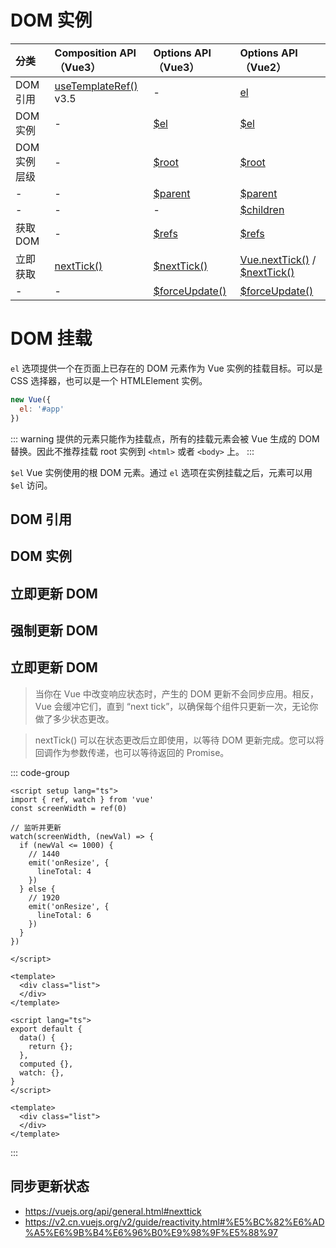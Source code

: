 # DOM 实例

| 分类 | Composition API（Vue3）| Options API（Vue3）| Options API（Vue2）|
| :--- | :--- | :--- | :--- |
| DOM 引用 | [useTemplateRef()](https://vuejs.org/api/composition-api-helpers.html#usetemplateref) v3.5 | - | [el](https://v2.cn.vuejs.org/v2/api/#el) |
| DOM 实例 | - | [$el](https://vuejs.org/api/component-instance.html#el) | [$el](https://v2.cn.vuejs.org/v2/api/#vm-el) |
| DOM 实例层级 | - | [$root](https://vuejs.org/api/component-instance.html#root) | [$root](https://v2.cn.vuejs.org/v2/api/#vm-root) |
| - | - | [$parent](https://vuejs.org/api/component-instance.html#parent) | [$parent](https://v2.cn.vuejs.org/v2/api/#vm-parent) |
| - | - | - | [$children](https://v2.cn.vuejs.org/v2/api/#vm-children) |
| 获取DOM | - | [$refs](https://vuejs.org/api/component-instance.html#refs) | [$refs](https://v2.cn.vuejs.org/v2/api/#vm-refs) |
| 立即获取 | [nextTick()](https://vuejs.org/api/general.html#nexttick) | [$nextTick()](https://vuejs.org/api/component-instance.html#nexttick) | [Vue.nextTick()](https://v2.cn.vuejs.org/v2/api/#Vue-nextTick) / [$nextTick()](https://v2.cn.vuejs.org/v2/api/#vm-nextTick) |
| - | - | [$forceUpdate()](https://vuejs.org/api/component-instance.html#forceupdate) | [$forceUpdate()](https://v2.cn.vuejs.org/v2/api/#vm-forceUpdate) |

# DOM 挂载

`el` 选项提供一个在页面上已存在的 DOM 元素作为 Vue 实例的挂载目标。可以是 CSS 选择器，也可以是一个 HTMLElement 实例。

```js
new Vue({
  el: '#app'
})
```

::: warning
提供的元素只能作为挂载点，所有的挂载元素会被 Vue 生成的 DOM 替换。因此不推荐挂载 root 实例到 `<html>` 或者 `<body>` 上。
:::

`$el` Vue 实例使用的根 DOM 元素。通过 `el` 选项在实例挂载之后，元素可以用 `$el` 访问。

## DOM 引用

## DOM 实例

## 立即更新 DOM

## 强制更新 DOM

## 立即更新 DOM

> 当你在 Vue 中改变响应状态时，产生的 DOM 更新不会同步应用。相反，Vue 会缓冲它们，直到 “next tick”，以确保每个组件只更新一次，无论你做了多少状态更改。

> nextTick() 可以在状态更改后立即使用，以等待 DOM 更新完成。您可以将回调作为参数传递，也可以等待返回的 Promise。

::: code-group

```vue [Vue3]
<script setup lang="ts">
import { ref, watch } from 'vue'
const screenWidth = ref(0)

// 监听并更新
watch(screenWidth, (newVal) => {
  if (newVal <= 1000) {
    // 1440
    emit('onResize', {
      lineTotal: 4
    })
  } else {
    // 1920
    emit('onResize', {
      lineTotal: 6
    })
  }
})

</script>

<template>
  <div class="list">
  </div>
</template>
```

```vue [Vue2]
<script lang="ts">
export default {
  data() {
    return {};
  },
  computed {},
  watch: {},
}
</script>

<template>
  <div class="list">
  </div>
</template>
```

:::

## 同步更新状态

- https://vuejs.org/api/general.html#nexttick
- https://v2.cn.vuejs.org/v2/guide/reactivity.html#%E5%BC%82%E6%AD%A5%E6%9B%B4%E6%96%B0%E9%98%9F%E5%88%97
